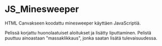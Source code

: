 # JS_Minesweeper
HTML Canvakseen koodattu minesweeper käyttäen JavaScriptiä. 

Pelissä korjattu huonolaatuiset aloitukset ja lisätty liputtaminen. Pelistä puuttuu ainoastaan "massaklikkaus", jonka saatan lisätä tulevaisuudessa.
